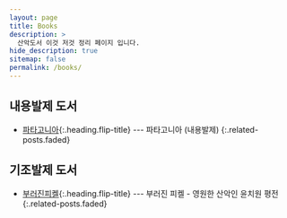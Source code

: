 ```yaml
---
layout: page
title: Books
description: >
  산악도서 이것 저것 정리 페이지 입니다.
hide_description: true
sitemap: false
permalink: /books/
---
```


## 내용발제 도서
* [파타고니아]{:.heading.flip-title} --- 파타고니아 (내용발제)
{:.related-posts.faded}

## 기조발제 도서
* [부러진피켈]{:.heading.flip-title} --- 부러진  피켈 - 영원한 산악인 윤치원 평전
{:.related-posts.faded}


[파타고니아]: 파타고니아.md
[부러진피켈]: 부러진피켈.md